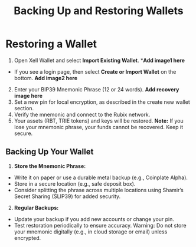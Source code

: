 ﻿---
title: Backing Up and Restoring Wallets
sidebar_label: Backing Up and Restoring Wallets
---

<!-- File: docs/xell-wallet/backup-restore.md -->
# Restoring a Wallet

1. Open Xell Wallet and select **Import Existing Wallet**.
***Add image1 here**
- If you see a login page, then select **Create or Import Wallet** on the bottom.
**Add image2 here**
2. Enter your BIP39 Mnemonic Phrase (12 or 24 words).
**Add recovery image here**
3. Set a new pin for local encryption, as described in the create new wallet section.
4. Verify the mnemonic and connect to the Rubix network.
5. Your assets (RBT, TRIE tokens) and keys will be restored.
**Note:** If you lose your mnemonic phrase, your funds cannot be recovered. Keep it
secure.

## Backing Up Your Wallet
1. **Store the Mnemonic Phrase:**
- Write it on paper or use a durable metal backup (e.g., Coinplate Alpha).
- Store in a secure location (e.g., safe deposit box).
- Consider splitting the phrase across multiple locations using Shamir’s
Secret Sharing (SLIP39) for added security.
2. **Regular Backups:** 
- Update your backup if you add new accounts or change your pin.
- Test restoration periodically to ensure accuracy.
Warning: Do not store your mnemonic digitally (e.g., in cloud storage or email) unless
encrypted.

